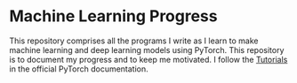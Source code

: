 # Machine Learning Progress

This repository comprises all the programs I write as I learn to make machine learning and deep learning models using PyTorch. This repository is to document my progress and to keep me motivated. I follow the [Tutorials](https://pytorch.org/tutorials/index.html) in the official PyTorch documentation.
